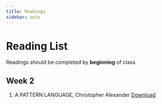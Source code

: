 ```yaml
---
title: Readings
sidebar: auto
---
```


# Reading List

Readings should be completed by <b>beginning</b> of class

## Week 2

1) A PATTERN LANGUAGE, Christopher Alexander <a href="patternlanguage.pdf"> Download </a>